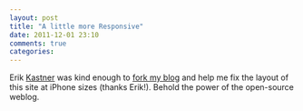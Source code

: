 ```yaml
---
layout: post
title: "A little more Responsive"
date: 2011-12-01 23:10
comments: true
categories: 
---
```


Erik [Kastner](http://metaatem.com) was kind enough to [fork my blog](https://github.com/kastner/monkinetic-blog) and help me fix the layout of this site at iPhone sizes (thanks Erik!). Behold the power of the open-source weblog.

